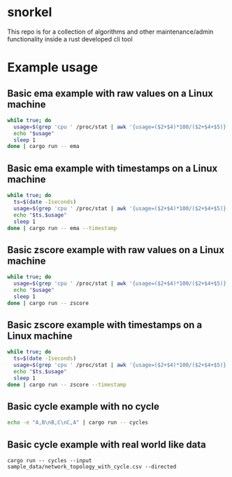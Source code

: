 # snorkel
This repo is for a collection of algorithms and other maintenance/admin functionality inside a rust developed cli tool

# Example usage
## Basic ema example with raw values on a Linux machine
```bash
while true; do
  usage=$(grep 'cpu ' /proc/stat | awk '{usage=($2+$4)*100/($2+$4+$5)} END {print usage}')
  echo "$usage"
  sleep 1
done | cargo run -- ema
```
## Basic ema example with timestamps on a Linux machine
```bash
while true; do
  ts=$(date -Iseconds)
  usage=$(grep 'cpu ' /proc/stat | awk '{usage=($2+$4)*100/($2+$4+$5)} END {print usage}')
  echo "$ts,$usage"
  sleep 1
done | cargo run -- ema --timestamp
```

## Basic zscore example with raw values on a Linux machine
```bash
while true; do
  usage=$(grep 'cpu ' /proc/stat | awk '{usage=($2+$4)*100/($2+$4+$5)} END {print usage}')
  echo "$usage"
  sleep 1
done | cargo run -- zscore
```

## Basic zscore example with timestamps on a Linux machine
```bash
while true; do
  ts=$(date -Iseconds)
  usage=$(grep 'cpu ' /proc/stat | awk '{usage=($2+$4)*100/($2+$4+$5)} END {print usage}')
  echo "$ts,$usage"
  sleep 1
done | cargo run -- zscore --timestamp
```

## Basic cycle example with no cycle
```bash
echo -e "A,B\nB,C\nC,A" | cargo run -- cycles
```

## Basic cycle example with real world like data
```text
cargo run -- cycles --input sample_data/network_topology_with_cycle.csv --directed
```
